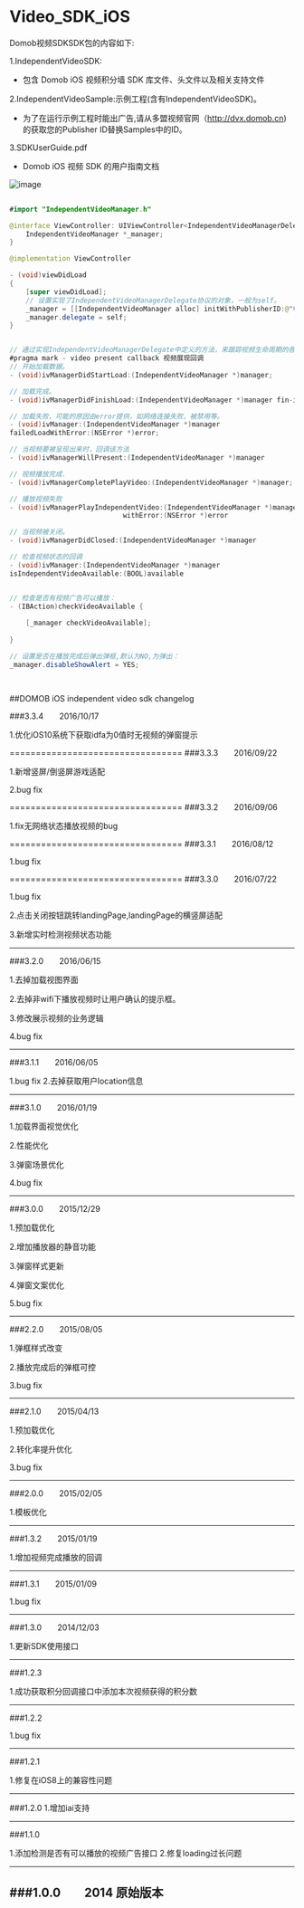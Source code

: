 # Video_SDK_iOS

Domob视频SDKSDK包的内容如下: 

1.IndependentVideoSDK:
* 包含 Domob iOS 视频积分墙 SDK 库文件、头文件以及相关支持文件

2.IndependentVideoSample:示例工程(含有IndependentVideoSDK)。
* 为了在运行示例工程时能出广告,请从多盟视频官网（http://dvx.domob.cn) 的获取您的Publisher ID替换Samples中的ID。

3.SDKUserGuide.pdf
* Domob iOS 视频 SDK 的用户指南文档

![image](https://github.com/domobVideoSDK/Video_SDK_iOS/blob/master/images/lib.png)

```java  
  
#import "IndependentVideoManager.h"

@interface ViewController: UIViewController<IndependentVideoManagerDelegate> {
    IndependentVideoManager *_manager;
}

@implementation ViewController

- (void)viewDidLoad
{
    [super viewDidLoad];
    // 设置实现了IndependentVideoManagerDelegate协议的对象，一般为self。
    _manager = [[IndependentVideoManager alloc] initWithPublisherID:@"申请的publishId" andUserID:nil];
    _manager.delegate = self;
}


// 通过实现IndependentVideoManagerDelegate中定义的方法，来跟踪视频生命周期的各个阶段。所有这些方法也都定义在IndependentVideoManager.h中，如下：
#pragma mark - video present callback 视频展现回调
// 开始加载数据。
- (void)ivManagerDidStartLoad:(IndependentVideoManager *)manager;

// 加载完成。
- (void)ivManagerDidFinishLoad:(IndependentVideoManager *)manager fin-ished:(BOOL)isFinished;

// 加载失败，可能的原因由error提供，如网络连接失败、被禁用等。
- (void)ivManager:(IndependentVideoManager *)manager
failedLoadWithError:(NSError *)error;

// 当视频要被呈现出来时，回调该方法
- (void)ivManagerWillPresent:(IndependentVideoManager *)manager

// 视频播放完成.
- (void)ivManagerCompletePlayVideo:(IndependentVideoManager *)manager;

// 播放视频失败
- (void)ivManagerPlayIndependentVideo:(IndependentVideoManager *)manager
                            withError:(NSError *)error

// 当视频被关闭。
- (void)ivManagerDidClosed:(IndependentVideoManager *)manager

// 检查视频状态的回调
- (void)ivManager:(IndependentVideoManager *)manager
isIndependentVideoAvailable:(BOOL)available


// 检查是否有视频广告可以播放：
- (IBAction)checkVideoAvailable {
    
    [_manager checkVideoAvailable];
    
}

// 设置是否在播放完成后弹出弹框,默认为NO,为弹出：
_manager.disableShowAlert = YES;

  
```


##DOMOB iOS independent video sdk changelog

###3.3.4&emsp;&emsp;2016/10/17

1.优化iOS10系统下获取idfa为0值时无视频的弹窗提示

=================================
###3.3.3&emsp;&emsp;2016/09/22

1.新增竖屏/倒竖屏游戏适配

2.bug fix 

=================================
###3.3.2&emsp;&emsp;2016/09/06

1.fix无网络状态播放视频的bug

=================================
###3.3.1&emsp;&emsp;2016/08/12

1.bug fix

=================================
###3.3.0&emsp;&emsp;2016/07/22

1.bug fix

2.点击关闭按钮跳转landingPage,landingPage的横竖屏适配

3.新增实时检测视频状态功能

_________________________________________

###3.2.0&emsp;&emsp;2016/06/15

1.去掉加载视图界面 

2.去掉非wifi下播放视频时让用户确认的提示框。

3.修改展示视频的业务逻辑

4.bug fix

_________________________________________

###3.1.1&emsp;&emsp;2016/06/05

1.bug fix
2.去掉获取用户location信息

_________________________________________

###3.1.0&emsp;&emsp;2016/01/19

1.加载界面视觉优化 

2.性能优化 

3.弹窗场景优化 

4.bug fix

_________________________________________

###3.0.0&emsp;&emsp;2015/12/29

1.预加载优化

2.增加播放器的静音功能 

3.弹窗样式更新 

4.弹窗文案优化 

5.bug fix

_________________________________________

###2.2.0&emsp;&emsp;2015/08/05

1.弹框样式改变 

2.播放完成后的弹框可控 

3.bug fix

_________________________________________

###2.1.0&emsp;&emsp;2015/04/13

1.预加载优化

2.转化率提升优化

3.bug fix

_________________________________________


###2.0.0&emsp;&emsp;2015/02/05


1.模板优化
_________________________________________


###1.3.2&emsp;&emsp;2015/01/19


1.增加视频完成播放的回调
_________________________________________


###1.3.1&emsp;&emsp;2015/01/09


1.bug fix
_________________________________________


###1.3.0&emsp;&emsp;2014/12/03


1.更新SDK使用接口
_________________________________________


###1.2.3


1.成功获取积分回调接口中添加本次视频获得的积分数
_________________________________________


###1.2.2


1.bug fix
_________________________________________


###1.2.1


1.修复在iOS8上的兼容性问题
_________________________________________


###1.2.0
1.增加iai支持
_________________________________________


###1.1.0


1.添加检测是否有可以播放的视频广告接口 
2.修复loading过长问题
_________________________________________


###1.0.0&emsp;&emsp;2014
原始版本
--------------------------
